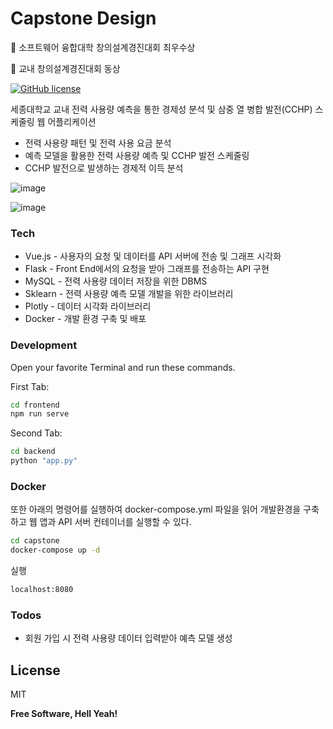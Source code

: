 # Capstone Design

🥇 소프트웨어 융합대학 창의설계경진대회 최우수상

🥉 교내 창의설계경진대회 동상

[![GitHub license](https://img.shields.io/github/license/lkhoony/EV-obseoye?style=plastic)](https://github.com/lkhoony/Capstone)

세종대학교 교내 전력 사용량 예측을 통한 경제성 분석 및 삼중 열 병합 발전(CCHP) 스케줄링 웹 어플리케이션  

  - 전력 사용량 패턴 및 전력 사용 요금 분석
  - 예측 모델을 활용한 전력 사용량 예측 및 CCHP 발전 스케줄링
  - CCHP 발전으로 발생하는 경제적 이득 분석
  
![image](https://user-images.githubusercontent.com/66773320/107849755-c068fb80-6e40-11eb-8475-4122243225ef.png)

![image](https://user-images.githubusercontent.com/66773320/107849774-daa2d980-6e40-11eb-9459-2650928c52c7.png)

### Tech

* Vue.js - 사용자의 요청 및 데이터를 API 서버에 전송 및 그래프 시각화
* Flask - Front End에서의 요청을 받아 그래프를 전송하는 API 구현
* MySQL - 전력 사용량 데이터 저장을 위한 DBMS
* Sklearn - 전력 사용량 예측 모델 개발을 위한 라이브러리
* Plotly - 데이터 시각화 라이브러리
* Docker - 개발 환경 구축 및 배포

### Development
Open your favorite Terminal and run these commands.

First Tab:
```sh
cd frontend
npm run serve
```

Second Tab:
```sh
cd backend
python "app.py"
```

### Docker

또한 아래의 명령어를 실행하여 docker-compose.yml 파일을 읽어 개발환경을 구축하고 웹 앱과 API 서버 컨테이너를 실행할 수 있다.

```sh
cd capstone
docker-compose up -d
```

실행

```sh
localhost:8080
```


### Todos

 - 회원 가입 시 전력 사용량 데이터 입력받아 예측 모델 생성

License
----

MIT


**Free Software, Hell Yeah!**
